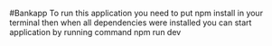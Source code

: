 #Bankapp
To run this application you need to put npm install in your terminal 
then when all dependencies were installed you can start application by running command npm run dev
